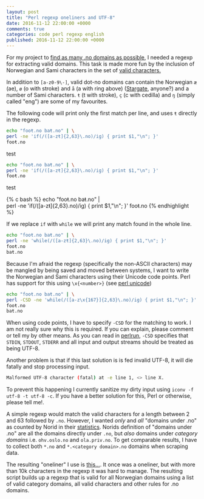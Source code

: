 ```yaml
---
layout: post
title: "Perl regexp oneliners and UTF-8"
date: 2016-11-12 22:00:00 +0000
comments: true
categories: code perl regexp english 
published: 2016-11-12 22:00:00 +0000
---
```

For my project to  [find as many .no domains as possible](https://github.com/Kagee/make-clean-no-list),
I needed a regexp for extracting valid domains. This task is made
more fun by the inclusion of Norwegian and Sami characters in the
set of [valid characters.](https://www.norid.no/no/domeneregistrering/idn/idn_nyetegn/)

<!-- more -->

In addition to ```[a-z0-9\-]```, valid dot-no domains can contain the 
Norwegian ```æ``` (ae), ```ø``` (o with stroke) and ```å``` (a with 
ring above) ([Stargate](https://en.wikipedia.org/wiki/Stargate_SG-1), 
anyone?) and a number of Sami characters. ```ŧ``` (t with stroke), 
 ```ç``` (c with cedilla) and ```ŋ``` (simply called "eng") are some 
of my favourites.

The following code will print only the first match per line, and 
uses ```ŧ``` directly in the regexp.

```bash
echo "fooŧ.no baŧ.no" | \
perl -ne 'if(/([a-zŧ]{2,63}\.no)/ig) { print $1,"\n"; }'
fooŧ.no
```

test

~~~bash
echo "fooŧ.no baŧ.no" | \
perl -ne 'if(/([a-zŧ]{2,63}\.no)/ig) { print $1,"\n"; }'
fooŧ.no
~~~

test

{% c bash %}
echo "fooŧ.no baŧ.no" | \
perl -ne 'if(/([a-zŧ]{2,63}\.no)/ig) { print $1,"\n"; }'
fooŧ.no
{% endhighlight %}

If we replace ```if``` with ```while``` we will print any match found
in the whole line.
```bash
echo "fooŧ.no baŧ.no" | \
perl -ne 'while(/([a-zŧ]{2,63}\.no)/ig) { print $1,"\n"; }'
fooŧ.no
baŧ.no
```

Because I'm afraid the regexp (specifically the non-ASCII characters) 
may be mangled by being saved and moved between systems, I want to 
write the Norwegian and Sami characters using their Unicode code points. 
Perl has support for this using ```\x{<number>}``` (see 
[perl unicode](http://perldoc.perl.org/perlunicode.html#Unicode-Regular-Expression-Support-Level))

```bash
echo "fooŧ.no baŧ.no" | \
perl -CSD -ne 'while(/([a-z\x{167}]{2,63}\.no)/ig) { print $1,"\n"; }'
fooŧ.no
baŧ.no
```
When using code points, I have to specify ```-CSD``` for the matching 
to work. I am not really sure why this is required. If you can explain,
please comment or tell my by other means. As you can read in
[perlrun](http://perldoc.perl.org/perlrun.html#Command-Switches),
 ```-CSD``` specifies that ```STDIN```, ```STDOUT```, ```STDERR``` and all input and 
output streams should be treated as being UTF-8. 

Another problem is that if this last solution is is fed invalid UTF-8, 
it will die fatally and stop processing input.

```bash
Malformed UTF-8 character (fatal) at -e line 1, <> line X.
```

To prevent this happening I currently sanitize my dirty input using 
 ```iconv -f utf-8 -t utf-8 -c```. If you have a better solution for 
this, Perl or otherwise, please tell me!.

A simple regexp would match the valid characters for a length between
2 and 63 followed by ```.no```. However, I wanted *only* and *all* 
"domains under .no" as counted by Norid in their 
[statistics](https://www.norid.no/no/statistikk/domener/). 
Norids definition of "domains under .no" are all the domains directly 
under ```.no```, but *also* domains under *category domains* i.e. 
```ohv.oslo.no``` and ```ola.priv.no```. To get comparable results, I 
have to collect both ```*.no``` and ```*.<category domain>.no``` 
domains when scraping data.

The resulting "oneliner" I use is 
[this…](https://github.com/Kagee/make-clean-no-list/blob/master/scraper/regexp_dotno).
It once was a oneliner, but with more than 10k characters in the 
regexp it was hard to manage. The resulting script builds up a regexp 
that is valid for all Norwegian domains using a list of valid category 
domains, all valid characters and other rules for .no domains.
